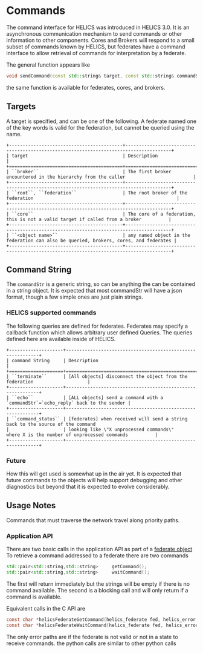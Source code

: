 # Commands

The command interface for HELICS was introduced in HELICS 3.0. It is an asynchronous communication mechanism to send commands or other information to other components.
Cores and Brokers will respond to a small subset of commands known by HELICS, but federates have a command interface to allow retrieval of commands for interpretation by a federate.

The general function appears like

```cpp
void sendCommand(const std::string& target, const std::string& commandStr)
```

the same function is available for federates, cores, and brokers.

## Targets

A target is specified, and can be one of the following. A federate named one of the key words is valid for the federation, but cannot be queried using the name.

```eval_rst
+------------------------------------------+---------------------------------------------------------------------------------------+
| target                                   | Description                                                                           |
+==========================================+=======================================================================================+
| ``broker``                               | The first broker encountered in the hierarchy from the caller                         |
+------------------------------------------+---------------------------------------------------------------------------------------+
| ``root``, ``federation``                 | The root broker of the federation                                                     |
+------------------------------------------+---------------------------------------------------------------------------------------+
| ``core``                                 | The core of a federation, this is not a valid target if called from a broker          |
+------------------------------------------+---------------------------------------------------------------------------------------+
| ``<object name>``                        | any named object in the federation can also be queried, brokers, cores, and federates |
+------------------------------------------+---------------------------------------------------------------------------------------+
```

## Command String

The `commandStr` is a generic string, so can be anything the can be contained in a string object. It is expected that most commandStr will have a json format, though a few simple ones are just plain strings.

### HELICS supported commands

The following queries are defined for federates. Federates may specify a callback function which allows arbitrary user defined Queries. The queries defined here are available inside of HELICS.

```eval_rst
+--------------------+------------------------------------------------------------+
| command String     | Description                                                |
+====================+============================================================+
| ``terminate``      | [All objects] disconnect the object from the federation                    |
+--------------------+------------------------------------------------------------+
| ``echo``           | [ALL objects] send a command with a `commandStr`=`echo_reply` back to the sender |
+--------------------+------------------------------------------------------------+
| ``command_status`` | [federates] when received will send a string back to the source of the command
|                    | looking like \"X unprocessed commands\"    where X is the number of unprocessed commands          |
+--------------------+------------------------------------------------------------+
```

### Future

How this will get used is somewhat up in the air yet. It is expected that future commands to the objects will help support debugging and other diagnostics but beyond that it is expected to evolve considerably.

## Usage Notes

Commands that must traverse the network travel along priority paths.

### Application API

There are two basic calls in the application API as part of a [federate object](../doxygen/classhelics_1_1Federate.html)
To retrieve a command addressed to a federate there are two commands

```cpp
std::pair<std::string,std::string>     getCommand();
std::pair<std::string,std::string>     waitCommand();
```

The first will return immediately but the strings will be empty if there is no command available.
The second is a blocking call and will only return if a command is available.

Equivalent calls in the C API are

```c
const char *helicsFederateGetCommand(helics_federate fed, helics_error *err);
const char *helicsFederateWaitCommand(helics_federate fed, helics_error *err);
```

The only error paths are if the federate is not valid or not in a state to receive commands.
the python calls are similar to other python calls
